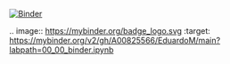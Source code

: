 [![Binder](https://mybinder.org/badge_logo.svg)](https://mybinder.org/v2/gh/A00825566/EduardoM/main?labpath=00_00_binder.ipynb)

.. image:: https://mybinder.org/badge_logo.svg
 :target: https://mybinder.org/v2/gh/A00825566/EduardoM/main?labpath=00_00_binder.ipynb
